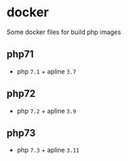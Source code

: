 # docker

Some docker files for build php images

## php71

- php `7.1` + apline `3.7`

## php72

- php `7.2` + apline `3.9`

## php73

- php `7.3` + apline `3.11`

